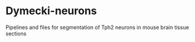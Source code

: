 # Dymecki-neurons
Pipelines and files for segmentation of Tph2 neurons in mouse brain tissue sections
